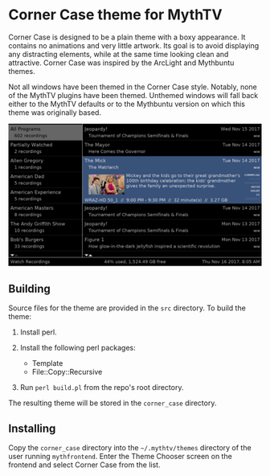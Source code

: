 # Corner Case theme for MythTV

Corner Case is designed to be a plain theme with a boxy appearance. It contains no animations and very little artwork. Its goal is to avoid displaying any distracting elements, while at the same time looking clean and attractive. Corner Case was inspired by the ArcLight and Mythbuntu themes.

Not all windows have been themed in the Corner Case style. Notably, none of the MythTV plugins have been themed. Unthemed windows will fall back either to the MythTV defaults or to the Mythbuntu version on which this theme was originally based.

![theme screenshot](src/images/preview.png)

## Building

Source files for the theme are provided in the `src` directory. To build the theme:

1. Install perl.
1. Install the following perl packages:

    - Template
    - File::Copy::Recursive

1. Run `perl build.pl` from the repo's root directory.

The resulting theme will be stored in the `corner_case` directory.

## Installing

Copy the `corner_case` directory into the `~/.mythtv/themes` directory of the user running `mythfrontend`. Enter the Theme Chooser screen on the frontend and select Corner Case from the list.
